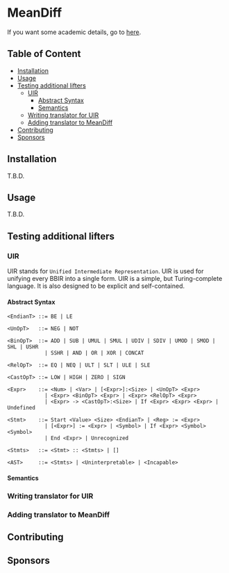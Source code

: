 # MeanDiff

If you want some academic details, go to
[here](https://softsec-kaist.github.io/MeanDiff/).

## Table of Content

* [Installation](#installation)
* [Usage](#usage)
* [Testing additional lifters](#testing-additional-lifters)
  * [UIR](#uir)
    * [Abstract Syntax](#abstract-syntax)
    * [Semantics](#semantics)
  * [Writing translator for UIR](#writing-translator-to-uir)
  * [Adding translator to MeanDiff](#adding-translator-to-meandiff)
* [Contributing](#contributing)
* [Sponsors](#sponsors)

## Installation

T.B.D.

## Usage

T.B.D.

## Testing additional lifters

### UIR

UIR stands for `Unified Intermediate Representation`. UIR is used for unifying
every BBIR into a single form. UIR is a simple, but Turing-complete language. It
is also designed to be explicit and self-contained.

#### Abstract Syntax

```
<EndianT> ::= BE | LE

<UnOpT>   ::= NEG | NOT

<BinOpT>  ::= ADD | SUB | UMUL | SMUL | UDIV | SDIV | UMOD | SMOD | SHL | USHR
            | SSHR | AND | OR | XOR | CONCAT

<RelOpT>  ::= EQ | NEQ | ULT | SLT | ULE | SLE

<CastOpT> ::= LOW | HIGH | ZERO | SIGN

<Expr>    ::= <Num> | <Var> | [<Expr>]:<Size> | <UnOpT> <Expr>
            | <Expr> <BinOpT> <Expr> | <Expr> <RelOpT> <Expr>
            | <Expr> -> <CastOpT>:<Size> | If <Expr> <Expr> <Expr> | Undefined

<Stmt>    ::= Start <Value> <Size> <EndianT> | <Reg> := <Expr>
            | [<Expr>] := <Expr> | <Symbol> | If <Expr> <Symbol> <Symbol>
            | End <Expr> | Unrecognized

<Stmts>   ::= <Stmt> :: <Stmts> | []

<AST>     ::= <Stmts> | <Uninterpretable> | <Incapable>
```

#### Semantics

### Writing translator for UIR

### Adding translator to MeanDiff

## Contributing

## Sponsors
